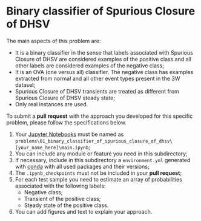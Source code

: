 # Binary classifier of Spurious Closure of DHSV

The main aspects of this problem are:

* It is a binary classifier in the sense that labels associated with Spurious Closure of DHSV are considered examples of the positive class and all other labels are considered examples of the negative class;
* It is an OVA (one versus all) classifier. The negative class has examples extracted from normal and all other event types present in the 3W dataset;
* Spurious Closure of DHSV transients are treated as different from Spurious Closure of DHSV steady state;
* Only real instances are used.

To submit a **pull request** with the approach you developed for this specific problem, please follow the specifications below.

1. Your [Jupyter Notebooks](https://jupyter.org/) must be named as `problems\01_binary_classifier_of_spurious_closure_of_dhsv\[your_name_here]\main.ipynb`;
1. You can include any module or feature you need in this subdirectory;
1. If necessary, include in this subdirectory a `environment.yml` generated with [conda](https://docs.conda.io) with all used packages and their versions;
1. The `.ipynb_checkpoints` must not be included in your **pull request**;
1. For each test sample you need to estimate an array of probabilities associated with the following labels:
    * Negative class;
    * Transient of the positive class;
    * Steady state of the positive class.
1. You can add figures and text to explain your approach.